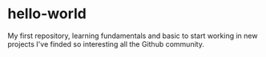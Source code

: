 # hello-world
My first repository, learning fundamentals and basic to start working in new projects 
I've finded so interesting all the Github community.
